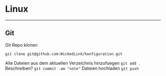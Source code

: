 # Linux 
---
## Git
Git Repo klonen
```
git clone git@github.com:WickedLink/konfiguration.git 
```
Alle Dateien aus dem aktuellen Verzeichnis hinzufuegen `git add .`
Beschreiben? `git commit -am "note"`
Dateien hochladen `git push`
